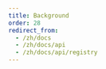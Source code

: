 ```yaml
---
title: Background
order: 28
redirect_from:
  - /zh/docs
  - /zh/docs/api
  - /zh/docs/api/registry
---
```

